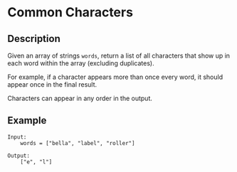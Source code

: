 # Common Characters

## Description

Given an array of strings `words`, return a list of all characters that show up in each word within the array (excluding duplicates).

For example, if a character appears more than once every word, it should appear once in the final result.

Characters can appear in any order in the output.

## Example

```
Input:
    words = ["bella", "label", "roller"]

Output:
    ["e", "l"]
```